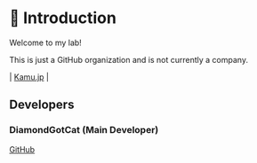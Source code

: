 
# 🌱 Introduction
Welcome to my lab!

This is just a GitHub organization and is not currently a company.

| [Kamu.jp](https://kamu.jp/) |

## Developers

### DiamondGotCat (Main Developer)
[GitHub](https://github.com/DiamondGotCat)
